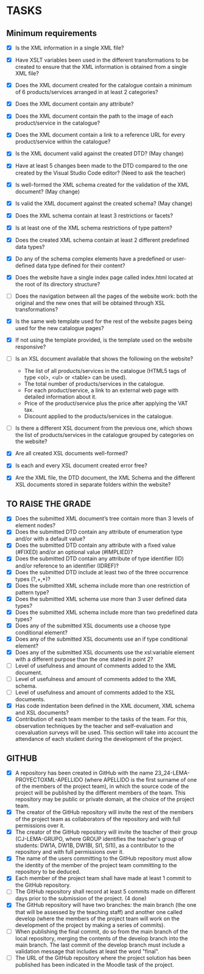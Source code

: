 # TASKS

## Minimum requirements

- [x] Is the XML information in a single XML file?
- [x] Have XSLT variables been used in the different transformations to be created to ensure that the XML information is obtained from a single XML file?
- [x] Does the XML document created for the catalogue contain a minimum of 6 products/services arranged in at least 2 categories?
- [x] Does the XML document contain any attribute?
- [x] Does the XML document contain the path to the image of each product/service in the catalogue?
- [x] Does the XML document contain a link to a reference URL for every product/service within the catalogue?
- [x] Is the XML document valid against the created DTD? (May change)
- [x] Have at least 5 changes been made to the DTD compared to the one created by the Visual Studio Code editor? (Need to ask the teacher)
- [x] Is well-formed the XML schema created for the validation of the XML document? (May change)
- [x] Is valid the XML document against the created schema? (May change)
- [x] Does the XML schema contain at least 3 restrictions or facets?
- [x] Is at least one of the XML schema restrictions of type pattern?
- [x] Does the created XML schema contain at least 2 different predefined data types?
- [x] Do any of the schema complex elements have a predefined or user-defined data type defined for their content?
- [x] Does the website have a single index page called index.html located at the root of its directory structure?
- [ ] Does the navigation between all the pages of the website work: both the original and the new ones that will be obtained through XSL transformations?
- [x] Is the same web template used for the rest of the website pages being used for the new catalogue pages?
- [x] If not using the template provided, is the template used on the website responsive?
- [ ] Is an XSL document available that shows the following on the website?
  - The list of all products/services in the catalogue \(HTML5 tags of type &lt;ol&gt;, &lt;ul&gt; or &lt;table&gt; can be used\).
  - The total number of products/services in the catalogue.
  - For each product/service, a link to an external web page with detailed information about it.
  - Price of the product/service plus the price after applying the VAT tax.
  - Discount applied to the products/services in the catalogue.

- [ ] Is there a different XSL document from the previous one, which shows the list of products/services in the catalogue grouped by categories on the website?
- [x] Are all created XSL documents well-formed?
- [x] Is each and every XSL document created error free?
- [x] Are the XML file, the DTD document, the XML Schema and the different XSL documents stored in separate folders within the website?

## TO RAISE THE GRADE

- [x] Does the submitted XML document’s tree contain more than 3 levels of element nodes?
- [x] Does the submitted DTD contain any attribute of enumeration type and/or with a default value?
- [x] Does the submitted DTD contain any attribute with a fixed value \(#FIXED\) and/or an optional value \(#IMPLIED\)?
- [x] Does the submitted DTD contain any attribute of type identifier \(ID\) and/or reference to an identifier \(IDREF\)?
- [x] Does the submitted DTD include at least two of the three occurrence types \(?,+,*\)?
- [x] Does the submitted XML schema include more than one restriction of pattern type?
- [x] Does the submitted XML schema use more than 3 user defined data types?
- [x] Does the submitted XML schema include more than two predefined data types?
- [x] Does any of the submitted XSL documents use a choose type conditional element?
- [x] Does any of the submitted XSL documents use an if type conditional element?
- [x] Does any of the submitted XSL documents use the xsl:variable element with a different purpose than the one stated in point 2?
- [ ] Level of usefulness and amount of comments added to the XML document.
- [ ] Level of usefulness and amount of comments added to the XML schema.
- [ ] Level of usefulness and amount of comments added to the XSL documents.
- [x] Has code indentation been defined in the XML document, XML schema and XSL documents?
- [x] Contribution of each team member to the tasks of the team. For this, observation techniques by the teacher and self-evaluation and coevaluation surveys will be used. This section will take into account the attendance of each student during the development of the project.

## GITHUB

- [x] A repository has been created in GitHub with the name 23_24-LEMA-PROYECTOXML-APELLIDO \(where APELLIDO is the first surname of one of the members of the project team\), in which the source code of the project will be published by the different members of the team. This repository may be public or private domain, at the choice of the project team.
- [x] The creator of the GitHub repository will invite the rest of the members of the project team as collaborators of the repository and with full permissions over it.
- [x] The creator of the GitHub repository will invite the teacher of their group \(CJ-LEMA-GRUPO, where GROUP identifies the teacher's group of students: DW1A, DW1B, DW1BI, SI1, SI1I\), as a contributor to the repository and with full permissions over it.
- [x] The name of the users committing to the GitHub repository must allow the identity of the member of the project team committing to the repository to be deduced.
- [x] Each member of the project team shall have made at least 1 commit to the GitHub repository.
- [ ] The GitHub repository shall record at least 5 commits made on different days prior to the submission of the
project. (4 done)
- [x] The GitHub repository will have two branches: the main branch (the one that will be assessed by the teaching staff) and another one called develop (where the members of the project team will work on the development of the project by making a series of commits).
- [ ] When publishing the final commit, do so from the main branch of the local repository, merging the contents of the develop branch into the main branch. The last commit of the develop branch must include a validation message that includes at least the word "final".
- [ ] The URL of the GitHub repository where the project solution has been published has been indicated in the Moodle task of the project.
